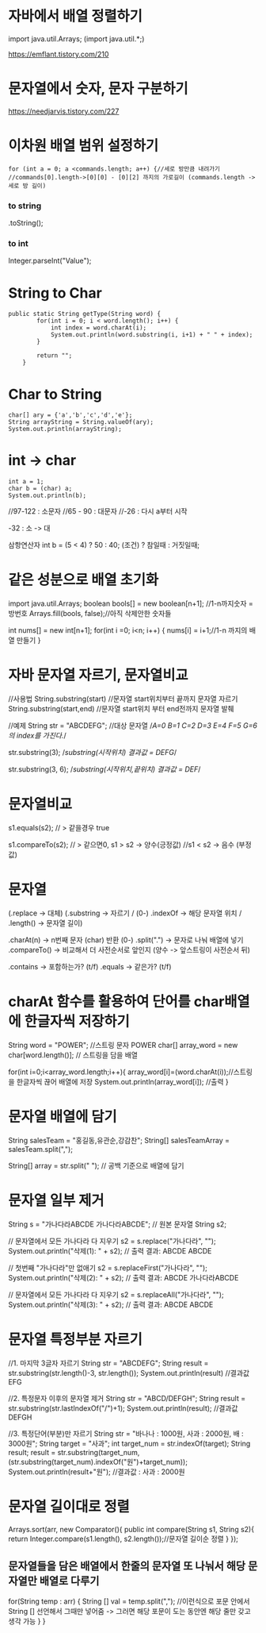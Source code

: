 # 자바에서 배열 정렬하기

import java.util.Arrays;
(import java.util.*;)

https://emflant.tistory.com/210

# 문자열에서 숫자, 문자 구분하기

https://needjarvis.tistory.com/227

# 이차원 배열 범위 설정하기

```
for (int a = 0; a <commands.length; a++) {//세로 방만큼 내려가기
//commands[0].length->[0][0] - [0][2] 까지의 가로길이 (commands.length -> 세로 방 길이)

```

### to string
.toString();
### to int
Integer.parseInt("Value");

# String to Char

```
public static String getType(String word) {
        for(int i = 0; i < word.length(); i++) {
            int index = word.charAt(i);
            System.out.println(word.substring(i, i+1) + " " + index);
        }        
        
        return "";
    }
```

# Char to String
```
char[] ary = {'a','b','c','d','e'};
String arrayString = String.valueOf(ary);
System.out.println(arrayString);
```

# int -> char
```
int a = 1;
char b = (char) a;
System.out.println(b);
```


 //97-122 : 소문자
      //65 - 90 : 대문자
      //-26 : 다시 a부터 시작

-32 : 소 -> 대

삼항연산자
int b = (5 < 4) ? 50 : 40; 
(조건) ? 참일때 : 거짓일때;

# 같은 성분으로 배열 초기화

import java.util.Arrays;
boolean bools[] = new boolean[n+1]; //1-n까지숫자 = 방번호
Arrays.fill(bools, false);//아직 삭제안한 숫자들




int nums[] = new int[n+1];
      for(int i =0; i<n; i++) {
          nums[i] = i+1;//1-n 까지의 배열 만들기
      }


# 자바 문자열 자르기, 문자열비교

//사용법
String.substring(start) //문자열  start위치부터 끝까지 문자열 자르기
String.substring(start,end) //문자열  start위치 부터 end전까지 문자열 발췌
		

//예제
String str = "ABCDEFG"; //대상 문자열
/*A=0 B=1 C=2 D=3 E=4 F=5 G=6의 index를 가진다.*/
		
str.substring(3); 
/*substring(시작위치) 결과값 = DEFG*/

str.substring(3, 6); 
/*substring(시작위치,끝위치) 결과값 = DEF*/


# 문자열비교
s1.equals(s2); // > 같을경우 true

s1.compareTo(s2); // > 같으면0, s1 > s2 -> 양수(긍정값)
//s1 < s2 -> 음수 (부정값)


# 문자열 

(.replace  -> 대체)
(.substring -> 자르기 / (0-)
 .indexOf -> 해당 문자열 위치 /
 .length() -> 문자열 길이)


.charAt(n) -> n번째 문자 (char) 반환 (0-)
.split(".") -> 문자로 나눠 배열에 넣기
.compareTo() -> 비교해서 더 사전순서로 앞인지 (양수 -> 앞스트링이 사전순서 뒤)

.contains -> 포함하는가? (t/f)
.equals -> 같은가? (t/f)

# charAt 함수를 활용하여 단어를 char배열에 한글자씩 저장하기

String word = "POWER"; //스트링 문자 POWER
char[] array_word = new char[word.length()]; // 스트링을 담을 배열

for(int i=0;i<array_word.length;i++){ 
	array_word[i]=(word.charAt(i));//스트링을 한글자씩 끊어 배열에 저장
	System.out.println(array_word[i]); //출력
}


# 문자열 배열에 담기

String salesTeam = "홍길동,유관순,강감찬";
String[] salesTeamArray = salesTeam.split(",");

String[] array = str.split(" ");
// 공백 기준으로 배열에 담기

# 문자열 일부 제거

String s  = "가나다라ABCDE 가나다라ABCDE"; // 원본 문자열
String s2;

// 문자열에서 모든 가나다라 다 지우기
s2 = s.replace("가나다라", "");
System.out.println("삭제(1): " + s2); // 출력 결과: ABCDE ABCDE

// 첫번째 "가나다라"만 없애기
s2 = s.replaceFirst("가나다라", "");
System.out.println("삭제(2): " + s2); // 출력 결과: ABCDE 가나다라ABCDE

// 문자열에서 모든 가나다라 다 지우기
s2 = s.replaceAll("가나다라", "");
System.out.println("삭제(3): " + s2); // 출력 결과: ABCDE ABCDE


# 문자열 특정부분 자르기

//1. 마지막 3글자 자르기
String str = "ABCDEFG"; 
String result = str.substring(str.length()-3, str.length());
System.out.println(result)
 //결과값EFG



//2. 특정문자 이후의 문자열 제거
String str = "ABCD/DEFGH";
String result = str.substring(str.lastIndexOf("/")+1);
System.out.println(result); 
//결과값 DEFGH



//3. 특정단어(부분)만 자르기
String str = "바나나 : 1000원, 사과 : 2000원, 배 : 3000원";
String target = "사과";
int target_num = str.indexOf(target); 
String result; result = str.substring(target_num,(str.substring(target_num).indexOf("원")+target_num));
System.out.println(result+"원"); 
//결과값 : 사과 : 2000원


# 문자열 길이대로 정렬

Arrays.sort(arr, new Comparator<String>(){
	public int compare(String s1, String s2){
		return Integer.compare(s1.length(), s2.length());//문자열 길이순 정렬
	}
});


## 문자열들을 담은 배열에서 한줄의 문자열 또 나눠서 해당 문자열만 배열로 다루기

for(String temp : arr) {
    String [] val = temp.split(",");
    //이런식으로 포문 안에서 String [] 선언해서 그때만 넣어줌
    -> 그러면 해당 포문이 도는 동안엔 해당 줄만 갖고 생각 가능
    }
}